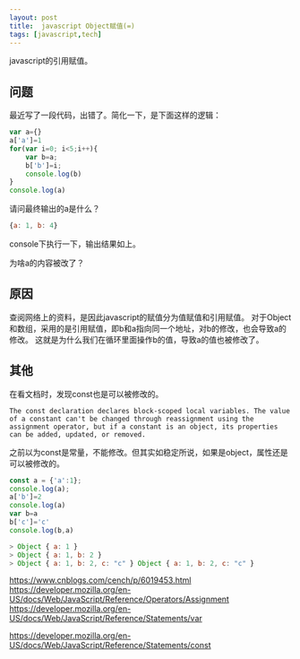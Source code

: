 ```yaml
---
layout: post
title:  javascript Object赋值(=)
tags: [javascript,tech]
---
```


javascript的引用赋值。

## 问题
最近写了一段代码，出错了。简化一下，是下面这样的逻辑：
```javascript
var a={}
a['a']=1
for(var i=0; i<5;i++){
	var b=a;
	b['b']=i;
	console.log(b)
}
console.log(a)
```
请问最终输出的a是什么？
```javascript
{a: 1, b: 4}
```
console下执行一下，输出结果如上。

为啥a的内容被改了？
## 原因
查阅网络上的资料，是因此javascript的赋值分为值赋值和引用赋值。
对于Object和数组，采用的是引用赋值，即b和a指向同一个地址，对b的修改，也会导致a的修改。
这就是为什么我们在循环里面操作b的值，导致a的值也被修改了。

## 其他
在看文档时，发现const也是可以被修改的。
```
The const declaration declares block-scoped local variables. The value of a constant can't be changed through reassignment using the assignment operator, but if a constant is an object, its properties can be added, updated, or removed.
```
之前以为const是常量，不能修改。但其实如稳定所说，如果是object，属性还是可以被修改的。
```javascript
const a = {'a':1};
console.log(a);
a['b']=2
console.log(a)
var b=a
b['c']='c'
console.log(b,a)

> Object { a: 1 }
> Object { a: 1, b: 2 }
> Object { a: 1, b: 2, c: "c" } Object { a: 1, b: 2, c: "c" }
```


https://www.cnblogs.com/cench/p/6019453.html
https://developer.mozilla.org/en-US/docs/Web/JavaScript/Reference/Operators/Assignment
https://developer.mozilla.org/en-US/docs/Web/JavaScript/Reference/Statements/var

https://developer.mozilla.org/en-US/docs/Web/JavaScript/Reference/Statements/const

